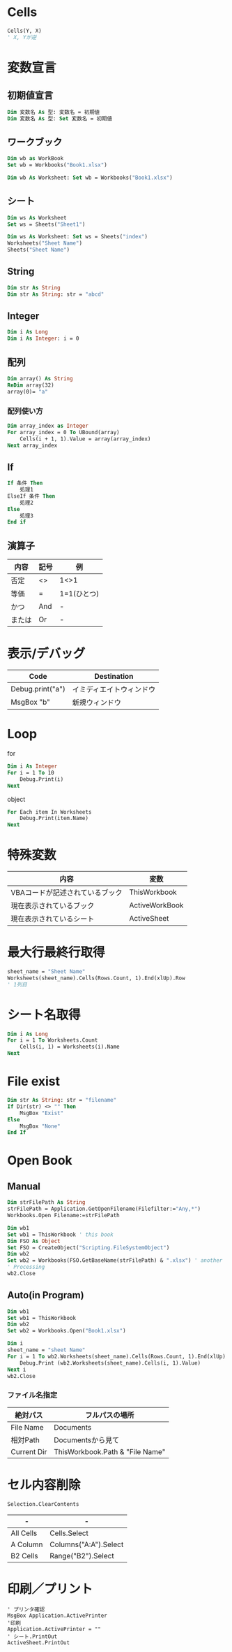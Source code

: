 # Cells

```vb
Cells(Y, X)
' X, Yが逆
```

# 変数宣言

## 初期値宣言

```vb
Dim 変数名 As 型: 変数名 = 初期値
Dim 変数名 As 型: Set 変数名 = 初期値
```

## ワークブック

```vb
Dim wb as WorkBook
Set wb = Workbooks("Book1.xlsx")

Dim wb As Worksheet: Set wb = Workbooks("Book1.xlsx")
```

## シート

```vb
Dim ws As Worksheet
Set ws = Sheets("Sheet1")

Dim ws As Worksheet: Set ws = Sheets("index")
Worksheets("Sheet Name")
Sheets("Sheet Name")
```

## String

```vb
Dim str As String
Dim str As String: str = "abcd"
```

## Integer

```vb
Dim i As Long
Dim i As Integer: i = 0
```

## 配列

```vb
Dim array() As String
ReDim array(32)
array(0)= "a"
```

### 配列使い方

```vb
Dim array_index as Integer
For array_index = 0 To UBound(array)
    Cells(i + 1, 1).Value = array(array_index)
Next array_index
```

## If

```vb
If 条件 Then
    処理1
ElseIf 条件 Then
    処理2
Else
    処理3
End if
```

## 演算子

| 内容 | 記号 | 例 |
| --- | --- | --- |
| 否定 | <> | 1<>1 |
| 等価 | = | 1=1(ひとつ) |
| かつ | And | - |
| または | Or | - |

# 表示/デバッグ

| Code | Destination |
| --- | --- |
| Debug.print("a") | イミディエイトウィンドウ |
| MsgBox "b" | 新規ウィンドウ |

# Loop

for

```vb
Dim i As Integer
For i = 1 To 10
    Debug.Print(i)
Next
```

object

```vb
For Each item In Worksheets
    Debug.Print(item.Name)
Next
```

# 特殊変数

| 内容 | 変数 |
| --- | --- |
| VBAコードが記述されているブック | ThisWorkbook |
| 現在表示されているブック | ActiveWorkBook |
| 現在表示されているシート | ActiveSheet |

# 最大行最終行取得

```vb
sheet_name = "Sheet Name"
Worksheets(sheet_name).Cells(Rows.Count, 1).End(xlUp).Row
' 1列目
```

# シート名取得

```vb
Dim i As Long
For i = 1 To Worksheets.Count
    Cells(i, 1) = Worksheets(i).Name
Next
```

# File exist

```vb
Dim str As String: str = "filename"
If Dir(str) <> "" Then
    MsgBox "Exist"
Else
    MsgBox "None"
End If
```

# Open Book

## Manual

```vb
Dim strFilePath As String
strFilePath = Application.GetOpenFilename(Filefilter:="Any,*")
Workbooks.Open Filename:=strFilePath

Dim wb1
Set wb1 = ThisWorkbook ' this book
Dim FSO As Object
Set FSO = CreateObject("Scripting.FileSystemObject")
Dim wb2
Set wb2 = Workbooks(FSO.GetBaseName(strFilePath) & ".xlsx") ' another
' Processing
wb2.Close
```

## Auto(in Program)

```vb
Dim wb1
Set wb1 = ThisWorkbook
Dim wb2
Set wb2 = Workbooks.Open("Book1.xlsx")

Dim i
sheet_name = "sheet Name"
For i = 1 To wb2.Worksheets(sheet_name).Cells(Rows.Count, 1).End(xlUp).Row
    Debug.Print (wb2.Worksheets(sheet_name).Cells(i, 1).Value)
Next i
wb2.Close
```

### ファイル名指定
| 絶対パス | フルパスの場所 |
| --- | --- |
| File Name | Documents |
| 相対Path | Documentsから見て |
| Current Dir | ThisWorkbook.Path & "File Name" |

# セル内容削除

```vb
Selection.ClearContents
```

| - | - |
| --- | --- |
| All Cells | Cells.Select |
| A Column | Columns("A:A").Select |
| B2 Cells | Range("B2").Select |

# 印刷／プリント

```
' プリンタ確認
MsgBox Application.ActivePrinter
'印刷
Application.ActivePrinter = ""
' シート.PrintOut
ActiveSheet.PrintOut
```
